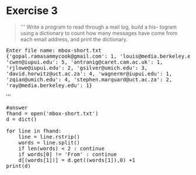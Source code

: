 # Exercise 3
>'''
Write a program to read through a mail log, build a his-
togram using a dictionary to count how many messages have come from
each email address, and print the dictionary.

<pre>
Enter file name: mbox-short.txt
{'gopal.ramasammycook@gmail.com': 1, 'louis@media.berkeley.edu': 3,
'cwen@iupui.edu': 5, 'antranig@caret.cam.ac.uk': 1,
'rjlowe@iupui.edu': 2, 'gsilver@umich.edu': 3,
'david.horwitz@uct.ac.za': 4, 'wagnermr@iupui.edu': 1,
'zqian@umich.edu': 4, 'stephen.marquard@uct.ac.za': 2,
'ray@media.berkeley.edu': 1}
</pre>
'''

<pre>
#answer
fhand = open('mbox-short.txt')
d = dict()

for line in fhand:
    line = line.rstrip()
    words = line.split()
    if len(words) < 2 : continue
    if words[0] != 'From' : continue
    d[(words[1])] = d.get((words[1]),0) +1
print(d)
</pre>
